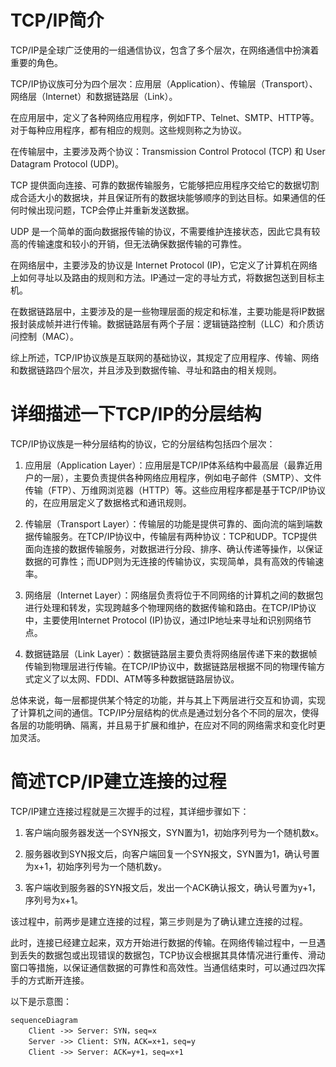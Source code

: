 # TCP/IP简介
TCP/IP是全球广泛使用的一组通信协议，包含了多个层次，在网络通信中扮演着重要的角色。

TCP/IP协议族可分为四个层次：应用层（Application）、传输层（Transport）、网络层（Internet）和数据链路层（Link）。

在应用层中，定义了各种网络应用程序，例如FTP、Telnet、SMTP、HTTP等。对于每种应用程序，都有相应的规则。这些规则称之为协议。

在传输层中，主要涉及两个协议：Transmission Control Protocol (TCP) 和 User Datagram Protocol (UDP)。

TCP 提供面向连接、可靠的数据传输服务，它能够把应用程序交给它的数据切割成合适大小的数据块，并且保证所有的数据块能够顺序的到达目标。如果通信的任何时候出现问题，TCP会停止并重新发送数据。

UDP 是一个简单的面向数据报传输的协议，不需要维护连接状态，因此它具有较高的传输速度和较小的开销，但无法确保数据传输的可靠性。

在网络层中，主要涉及的协议是 Internet Protocol (IP)，它定义了计算机在网络上如何寻址以及路由的规则和方法。IP通过一定的寻址方式，将数据包送到目标主机。

在数据链路层中，主要涉及的是一些物理层面的规定和标准，主要功能是将IP数据报封装成帧并进行传输。数据链路层有两个子层：逻辑链路控制（LLC）和介质访问控制（MAC）。

综上所述，TCP/IP协议族是互联网的基础协议，其规定了应用程序、传输、网络和数据链路四个层次，并且涉及到数据传输、寻址和路由的相关规则。
# 详细描述一下TCP/IP的分层结构
TCP/IP协议族是一种分层结构的协议，它的分层结构包括四个层次：

1. 应用层（Application Layer）：应用层是TCP/IP体系结构中最高层（最靠近用户的一层），主要负责提供各种网络应用程序，例如电子邮件（SMTP）、文件传输（FTP）、万维网浏览器（HTTP）等。这些应用程序都是基于TCP/IP协议的，在应用层定义了数据格式和通讯规则。

2. 传输层（Transport Layer）：传输层的功能是提供可靠的、面向流的端到端数据传输服务。在TCP/IP协议中，传输层有两种协议：TCP和UDP。TCP提供面向连接的数据传输服务，对数据进行分段、排序、确认传递等操作，以保证数据的可靠性；而UDP则为无连接的传输协议，实现简单，具有高效的传输速率。

3. 网络层（Internet Layer）：网络层负责将位于不同网络的计算机之间的数据包进行处理和转发，实现跨越多个物理网络的数据传输和路由。在TCP/IP协议中，主要使用Internet Protocol (IP)协议，通过IP地址来寻址和识别网络节点。

4. 数据链路层（Link Layer）：数据链路层主要负责将网络层传递下来的数据帧传输到物理层进行传输。在TCP/IP协议中，数据链路层根据不同的物理传输方式定义了以太网、FDDI、ATM等多种数据链路层协议。

总体来说，每一层都提供某个特定的功能，并与其上下两层进行交互和协调，实现了计算机之间的通信。TCP/IP分层结构的优点是通过划分各个不同的层次，使得各层的功能明确、隔离，并且易于扩展和维护，在应对不同的网络需求和变化时更加灵活。
# 简述TCP/IP建立连接的过程
TCP/IP建立连接过程就是三次握手的过程，其详细步骤如下：

1. 客户端向服务器发送一个SYN报文，SYN置为1，初始序列号为一个随机数x。

2. 服务器收到SYN报文后，向客户端回复一个SYN报文，SYN置为1，确认号置为x+1，初始序列号为一个随机数y。

3. 客户端收到服务器的SYN报文后，发出一个ACK确认报文，确认号置为y+1，序列号为x+1。

该过程中，前两步是建立连接的过程，第三步则是为了确认建立连接的过程。

此时，连接已经建立起来，双方开始进行数据的传输。在网络传输过程中，一旦遇到丢失的数据包或出现错误的数据包，TCP协议会根据其具体情况进行重传、滑动窗口等措施，以保证通信数据的可靠性和高效性。当通信结束时，可以通过四次挥手的方式断开连接。

以下是示意图：
```mermaid
sequenceDiagram
    Client ->> Server: SYN，seq=x
    Server ->> Client: SYN，ACK=x+1，seq=y
    Client ->> Server: ACK=y+1，seq=x+1
```